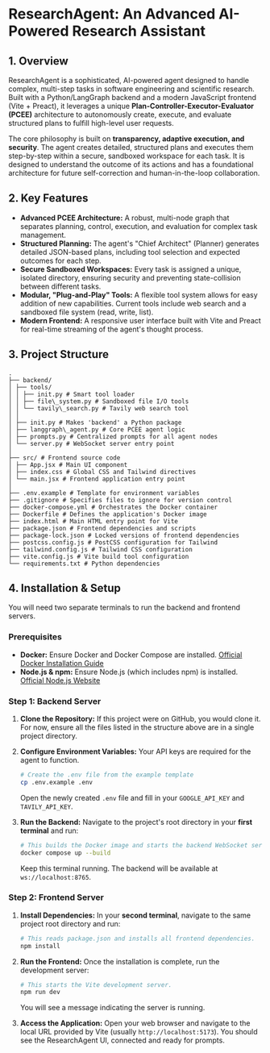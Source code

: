 # ResearchAgent: An Advanced AI-Powered Research Assistant

## 1. Overview

ResearchAgent is a sophisticated, AI-powered agent designed to handle complex, multi-step tasks in software engineering and scientific research. Built with a Python/LangGraph backend and a modern JavaScript frontend (Vite + Preact), it leverages a unique **Plan-Controller-Executor-Evaluator (PCEE)** architecture to autonomously create, execute, and evaluate structured plans to fulfill high-level user requests.

The core philosophy is built on **transparency, adaptive execution, and security**. The agent creates detailed, structured plans and executes them step-by-step within a secure, sandboxed workspace for each task. It is designed to understand the outcome of its actions and has a foundational architecture for future self-correction and human-in-the-loop collaboration.

## 2. Key Features

* **Advanced PCEE Architecture:** A robust, multi-node graph that separates planning, control, execution, and evaluation for complex task management.
* **Structured Planning:** The agent's "Chief Architect" (Planner) generates detailed JSON-based plans, including tool selection and expected outcomes for each step.
* **Secure Sandboxed Workspaces:** Every task is assigned a unique, isolated directory, ensuring security and preventing state-collision between different tasks.
* **Modular, "Plug-and-Play" Tools:** A flexible tool system allows for easy addition of new capabilities. Current tools include web search and a sandboxed file system (read, write, list).
* **Modern Frontend:** A responsive user interface built with Vite and Preact for real-time streaming of the agent's thought process.

## 3. Project Structure

```
.
├── backend/
│ ├── tools/
│ │ ├── init.py # Smart tool loader
│ │ ├── file\_system.py # Sandboxed file I/O tools
│ │ └── tavily\_search.py # Tavily web search tool
│ │
│ ├── init.py # Makes 'backend' a Python package
│ ├── langgraph\_agent.py # Core PCEE agent logic
│ ├── prompts.py # Centralized prompts for all agent nodes
│ └── server.py # WebSocket server entry point
│
├── src/ # Frontend source code
│ ├── App.jsx # Main UI component
│ ├── index.css # Global CSS and Tailwind directives
│ └── main.jsx # Frontend application entry point
│
├── .env.example # Template for environment variables
├── .gitignore # Specifies files to ignore for version control
├── docker-compose.yml # Orchestrates the Docker container
├── Dockerfile # Defines the application's Docker image
├── index.html # Main HTML entry point for Vite
├── package.json # Frontend dependencies and scripts
├── package-lock.json # Locked versions of frontend dependencies
├── postcss.config.js # PostCSS configuration for Tailwind
├── tailwind.config.js # Tailwind CSS configuration
├── vite.config.js # Vite build tool configuration
└── requirements.txt # Python dependencies
```

## 4. Installation & Setup

You will need two separate terminals to run the backend and frontend servers.

### Prerequisites

* **Docker:** Ensure Docker and Docker Compose are installed. [Official Docker Installation Guide](https://docs.docker.com/engine/install/)
* **Node.js & npm:** Ensure Node.js (which includes npm) is installed. [Official Node.js Website](https://nodejs.org/)

### Step 1: Backend Server

1.  **Clone the Repository:**
    If this project were on GitHub, you would clone it. For now, ensure all the files listed in the structure above are in a single project directory.

2.  **Configure Environment Variables:**
    Your API keys are required for the agent to function.
    ```bash
    # Create the .env file from the example template
    cp .env.example .env
    ```
    Open the newly created `.env` file and fill in your `GOOGLE_API_KEY` and `TAVILY_API_KEY`.

3.  **Run the Backend:**
    Navigate to the project's root directory in your **first terminal** and run:
    ```bash
    # This builds the Docker image and starts the backend WebSocket server.
    docker compose up --build
    ```
    Keep this terminal running. The backend will be available at `ws://localhost:8765`.

### Step 2: Frontend Server

1.  **Install Dependencies:**
    In your **second terminal**, navigate to the same project root directory and run:
    ```bash
    # This reads package.json and installs all frontend dependencies.
    npm install
    ```

2.  **Run the Frontend:**
    Once the installation is complete, run the development server:
    ```bash
    # This starts the Vite development server.
    npm run dev
    ```
    You will see a message indicating the server is running.

3.  **Access the Application:**
    Open your web browser and navigate to the local URL provided by Vite (usually `http://localhost:5173`). You should see the ResearchAgent UI, connected and ready for prompts.
